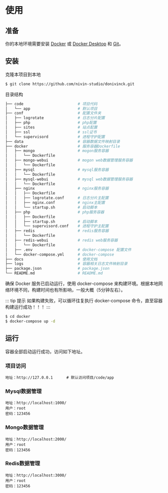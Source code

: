 # 使用

## 准备
你的本地环境需要安装 [Docker](https://www.docker.com/) 或 [Docker Desktop](https://www.docker.com/products/docker-desktop) 和 [Git](https://git-scm.com/downloads)。

## 安装
克隆本项目到本地
```bash
$ git clone https://github.com/nivin-studio/donivinck.git
```

目录结构
```bash
├── code                        # 项目代码
│   └── app                     # 默认项目
├── conf                        # 配置文件夹
│   ├── logrotate               # 日志分片配置
│   ├── php                     # php配置
│   ├── sites                   # 站点配置
│   ├── ssl                     # ssl证书
│   └── supervisord             # 进程守护配置
├── data                        # 容器数据文件映射目录
├── docker                      # 服务容器Dockerfile
│   ├── mongo                   # mogon服务容器
│   │   └── Dockerfile          
│   ├── mongo-webui             # mogon web数据管理服务容器
│   │   └── Dockerfile
│   ├── mysql                   # mysql服务容器
│   │   └── Dockerfile
│   ├── mysql-webui             # mysql web数据管理服务容器
│   │   └── Dockerfile
│   ├── nginx                   # nginx服务容器
│   │   ├── Dockerfile
│   │   ├── logrotate.conf      # 日志分片主配置
│   │   ├── nginx.conf          # nginx主配置
│   │   └── startup.sh          # 启动脚本
│   ├── php                     # php服务容器
│   │   ├── Dockerfile
│   │   ├── startup.sh          # 启动脚本
│   │   └── supervisord.conf    # 进程守护主配置
│   ├── redis                   # redis服务容器
│   │   └── Dockerfile
│   ├── redis-webui             # redis web服务容器
│   │   └── Dockerfile
│   ├── .env                    # docker-compose 配置文件
│   └── docker-compose.yml      # docker-compose 
├── docs                        # 使用文档
├── logs                        # 容器相关日志文件映射目录
├── package.json                # package.json
└── README.md                   # README.md
```

确保 Docker 服务已启动运行，使用 docker-compose 来构建环境。根据本地网络环境不同，构建时间也有所影响，一般大概（5分钟左右）。

::: tip 提示
如果构建失败，可以循环往复执行 docker-compose 命令，直至容器构建运行成功！！！
:::

```bash
$ cd docker
$ docker-compose up -d
```

## 运行
容器全部启动运行成功，访问如下地址。

### 项目访问
    地址：http://127.0.0.1      # 默认访问项目/code/app


### Mysql数据管理
    地址：http://localhost:1000/
    用户：root
    密码：123456

### Mongo数据管理
    地址：http://localhost:2000/
    用户：root
    密码：123456

### Redis数据管理
    地址：http://localhost:3000/
    用户：root
    密码：123456